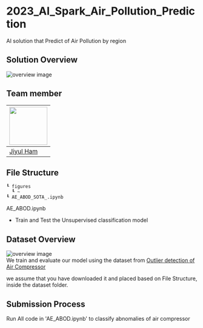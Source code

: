 # 2023_AI_Spark_Air_Pollution_Prediction  
AI solution that Predict of Air Pollution by region

## Solution Overview
![overview image](./figuers/overview.png)

## Team member  
|<img src="https://avatars.githubusercontent.com/YUL-git" width="100">
|-|
|[Jiyul Ham](https://github.com/YUL-git)

## File Structure
```
┖ figures
  ┖ ~
┖ AE_ABOD_SOTA_.ipynb
```
  
AE_ABOD.ipynb  
- Train and Test the Unsupervised classification model

## Dataset Overview
![overview image](./figures/data_overview.png)  
We train and evaluate our model using the dataset from [Outlier detection of Air Compressor](https://aifactory.space/competition/data/2226)

we assume that you have downloaded it and placed based on File Structure, inside the dataset folder.

## Submission Process  
Run All code in 'AE_ABOD.ipynb' to classify abnomalies of air compressor
